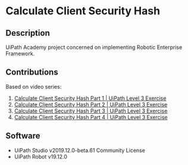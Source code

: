 # Calculate Client Security Hash

## Description

UiPath Academy project concerned on implementing Robotic Enterprise Framework.

## Contributions

Based on video series:
1. [Calculate Client Security Hash Part 1 | UiPath Level 3 Exercise](https://www.youtube.com/watch?v=ZvWNQH7B4zo)
2. [Calculate Client Security Hash Part 2 | UiPath Level 3 Exercise](https://www.youtube.com/watch?v=uLe95Lf4Ti0)
3. [Calculate Client Security Hash Part 3 | UiPath Level 3 Exercise](https://www.youtube.com/watch?v=YiFUEMVpmgE)
4. [Calculate Client Security Hash Part 4 | UiPath Level 3 Exercise](https://www.youtube.com/watch?v=ufftITTA7UI)

## Software

* UiPath Studio v2019.12.0-beta.61 Community License
* UiPath Robot v19.12.0